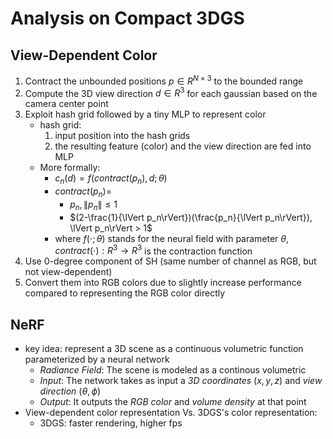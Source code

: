 # Analysis on Compact 3DGS
## View-Dependent Color
1. Contract the unbounded positions $p \in R^{N \times 3}$ to the bounded range
2. Compute the 3D view direction $d \in R^3$ for each gaussian based on the camera center point
3. Exploit hash grid followed by a tiny MLP to represent color
    - hash grid:
        1. input position into the hash grids
        2. the resulting feature (color) and the view direction are fed into MLP
    - More formally:
        - $c_n(d) = f(contract(p_n),d;\theta)$
        - $contract(p_n)=$
            - $p_n, \lVert p_n\rVert\leq 1$
            - $(2-\frac{1}{\lVert p_n\rVert})(\frac{p_n}{\lVert p_n\rVert}), \lVert p_n\rVert > 1$
        - where $f(\cdot;\theta)$ stands for the neural field with parameter $\theta$, $contract(\cdot):R^3 \rightarrow R^3$ is the contraction function
4. Use 0-degree component of SH (same number of channel as RGB, but not view-dependent)
5. Convert them into RGB colors due to slightly increase performance compared to representing the RGB color directly

## NeRF
- key idea: represent a 3D scene as a continuous volumetric function parameterized by a neural network
    - *Radiance Field*: The scene is modeled as a continous volumetric
    - *Input*: The network takes as input a *3D coordinates* $(x, y, z)$ and *view direction* $(\theta, \phi)$
    - *Output*: It outputs the *RGB color* and *volume density* at that point
- View-dependent color representation Vs. 3DGS's color representation: 
    - 3DGS: faster rendering, higher fps